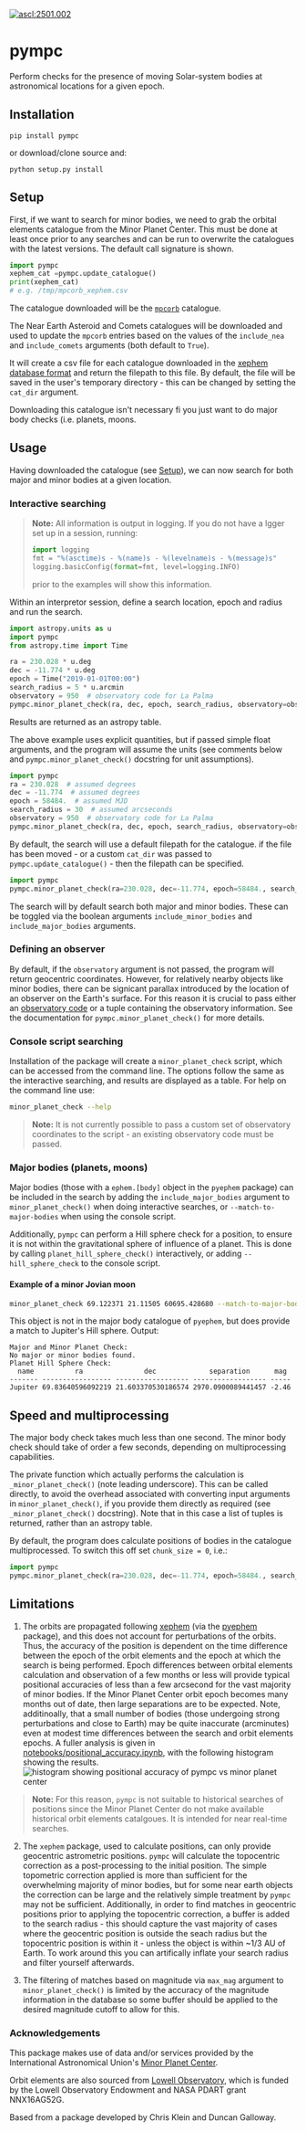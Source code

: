 <a href="https://ascl.net/2501.002"><img src="https://img.shields.io/badge/ascl-2501.002-blue.svg?colorB=262255" alt="ascl:2501.002" /></a>

pympc
=====

Perform checks for the presence of moving Solar-system bodies at astronomical locations for a given epoch.

## Installation

`pip install pympc`

or download/clone source and:

`python setup.py install`

## Setup

First, if we want to search for minor bodies, we need to grab the orbital elements catalogue from the Minor
Planet Center. This must be done at least once prior to any searches and can be run to overwrite the catalogues 
with the latest versions. The default call signature is shown.
```python
import pympc
xephem_cat =pympc.update_catalogue()
print(xephem_cat)
# e.g. /tmp/mpcorb_xephem.csv
```

The catalogue downloaded will be the [`mpcorb`](https://www.minorplanetcenter.net/data) catalogue.

The Near Earth Asteroid and Comets catalogues will be downloaded and used to update the `mpcorb` entries based on 
the values of the `include_nea` and `include_comets` arguments (both default to `True`).
 
It will create a csv file for each catalogue downloaded in the 
[xephem database format](http://www.clearskyinstitute.com/xephem/help/xephem.html#mozTocId468501) and return
the filepath to this file. By default, the file will be saved in the user's temporary directory - this can
be changed by setting the `cat_dir` argument.

Downloading this catalogue isn't necessary fi you just want to do major body checks (i.e. planets, moons.


## Usage 

Having downloaded the catalogue (see [Setup](#Setup)), we can now search for both major and minor bodies 
at a given location.

### Interactive searching

> **Note:** All information is output in logging. If you do not have a lgger set up in a session, running:
> ```python
> import logging
> fmt = "%(asctime)s - %(name)s - %(levelname)s - %(message)s"
> logging.basicConfig(format=fmt, level=logging.INFO)
> ```
> prior to the examples will show this information.

Within an interpretor session, define a search location, epoch and radius and run the search.

```python
import astropy.units as u
import pympc
from astropy.time import Time

ra = 230.028 * u.deg
dec = -11.774 * u.deg
epoch = Time("2019-01-01T00:00")
search_radius = 5 * u.arcmin
observatory = 950  # observatory code for La Palma
pympc.minor_planet_check(ra, dec, epoch, search_radius, observatory=observatory)
```

Results are returned as an astropy table.

The above example uses explicit quantities, but if passed simple float arguments, and the program will assume the 
units (see comments below and `pympc.minor_planet_check()` docstring for unit assumptions).
```python
import pympc
ra = 230.028  # assumed degrees
dec = -11.774  # assumed degrees
epoch = 58484.  # assumed MJD
search_radius = 30  # assumed arcseconds
observatory = 950  # observatory code for La Palma
pympc.minor_planet_check(ra, dec, epoch, search_radius, observatory=observatory)
```

By default, the search will use a default filepath for the catalogue. if the file has been moved - or a 
custom `cat_dir` was passed to `pympc.update_catalogue()` - then the filepath can be specified.

```python
import pympc
pympc.minor_planet_check(ra=230.028, dec=-11.774, epoch=58484., search_radius=30, xephem_filepath='/path/to/mpcorb_xphem.csv')
```

The search will by default search both major and minor bodies. These can be toggled via the boolean arguments
`include_minor_bodies` and `include_major_bodies` arguments.

### Defining an observer

By default, if the `observatory` argument is not passed, the program will return geocentric coordinates. However, for
relatively nearby objects like minor bodies, there can be signicant parallax introduced by the location of an observer
on the Earth's surface. For this reason it is crucial to pass either an 
[observatory code](https://www.minorplanetcenter.net/iau/lists/ObsCodes.html) or a tuple containing the observatory
information. See the documentation for `pympc.minor_planet_check()` for more details.

### Console script searching

Installation of the package will create a `minor_planet_check` script, which can be accessed
from the command line. The options follow the same as the interactive searching, and results
are displayed as a table. For help on the command line use:
```bash
minor_planet_check --help
```

> **Note:** It is not currently possible to pass a custom set of observatory coordinates to the script - 
> an existing observatory code must be passed.



### Major bodies (planets, moons)

Major bodies (those with a `ephem.[body]` object in the `pyephem` package) can be included in the search by adding 
the `include_major_bodies` argument to `minor_planet_check()` when doing interactive searches, or 
`--match-to-major-bodies` when using the console script.

Additionally, `pympc` can perform a Hill sphere check for a position, to ensure it is not within the gravitational
sphere of influence of a planet. This is done by calling `planet_hill_sphere_check()` interactively, or adding
`--hill_sphere_check` to the console script.

#### Example of a minor Jovian moon

```bash
minor_planet_check 69.122371 21.11505 60695.428680 --match-to-major-bodies -r 5 --hill-sphere-check
```

This object is not in the major body catalogue of `pyephem`, but does provide a match to Jupiter's Hill sphere. Output:

```
Major and Minor Planet Check:
No major or minor bodies found.
Planet Hill Sphere Check:
  name          ra               dec             separation      mag 
------- ----------------- ------------------ ------------------ -----
Jupiter 69.83640596092219 21.603370530186574 2970.0900089441457 -2.46
```

## Speed and multiprocessing
The major body check takes much less than one second. The minor body check should take of order a few seconds, 
depending on multiprocessing capabilities.

The private function which actually performs the calculation is `_minor_planet_check()` (note leading underscore).
This can be called directly, to avoid the overhead associated with converting input arguments in `minor_planet_check()`,
if you provide them directly as required (see `_minor_planet_check()` docstring). Note that in this case a list of 
tuples is returned, rather than an astropy table.

By default, the program does calculate positions of bodies in the catalogue multiprocessed. To switch this off set
`chunk_size = 0`, i.e.:

```python
import pympc
pympc.minor_planet_check(ra=230.028, dec=-11.774, epoch=58484., search_radius=30, chunk_size=0)
```

## Limitations

1. The orbits are propagated following [xephem](http://www.clearskyinstitute.com/xephem) (via the 
[pyephem](https://rhodesmill.org/pyephem/) package), and this does not account for perturbations of the orbits. Thus, 
the accuracy of the position is dependent on the time difference between the epoch of the orbit elements and the epoch 
at which the search is being performed. Epoch differences between orbital elements calculation and observation of 
a few months or less will provide typical positional accuracies of less than a few arcsecond for the vast
majority of minor bodies. If the Minor Planet Center orbit epoch becomes many months out of date, then large separations
are to be expected. Note, additinoally, that a small number of bodies (those undergoing strong perturbations and
close to Earth) may be quite inaccurate (arcminutes) even at modest time differences between the search and orbit 
elements epochs. A fuller analysis is given in 
[notebooks/positional_accuracy.ipynb](notebooks/positional_accuracy.ipynb), with the following histogram showing the results.
![histogram showing positional accuracy of pympc vs minor planet center](/notebooks/position_accuracy.png "Histogram showing positional accuracy of `pympc` vs Minor Planet Center")
> **Note:** For this reason, `pympc` is not suitable to historical searches of positions since the Minor Planet Center 
> do not make available historical orbit elements catalgoues. It is intended for near real-time searches.

2. The `xephem` package, used to calculate positions, can only provide geocentric astrometric positions. `pympc` will 
calculate the topocentric correction as a post-processing to the initial position. The simple topometric correction 
applied is more than sufficient for the overwhelming majority of minor bodies, but for some near earth objects the 
correction can be large and the relatively simple treatment by `pympc` may not be sufficient. Additionally, in order 
to find matches in geocentric positions prior to applying the topocentric correction, a buffer is added to the search 
radius - this should capture the vast majority of cases where the geocentric position is outside the seach radius but 
the topocentric position is within it - unless the object is within ~1/3 AU of Earth. To work around this you can 
artifically inflate your search radius and filter yourself afterwards.

3. The filtering of matches based on magnitude via `max_mag` argument to `minor_planet_check()` is limited by the 
accuracy of the magnitude information in the database so some buffer should be applied to the desired magnitude cutoff 
to allow for this.

### Acknowledgements
This package makes use of data and/or services provided by the International Astronomical Union's 
[Minor Planet Center](https://www.minorplanetcenter.net).

Orbit elements are also sourced from [Lowell Observatory](https://asteroid.lowell.edu/main/), which is funded by the 
Lowell Observatory Endowment and NASA PDART grant NNX16AG52G.

Based from a package developed by Chris Klein and Duncan Galloway.
